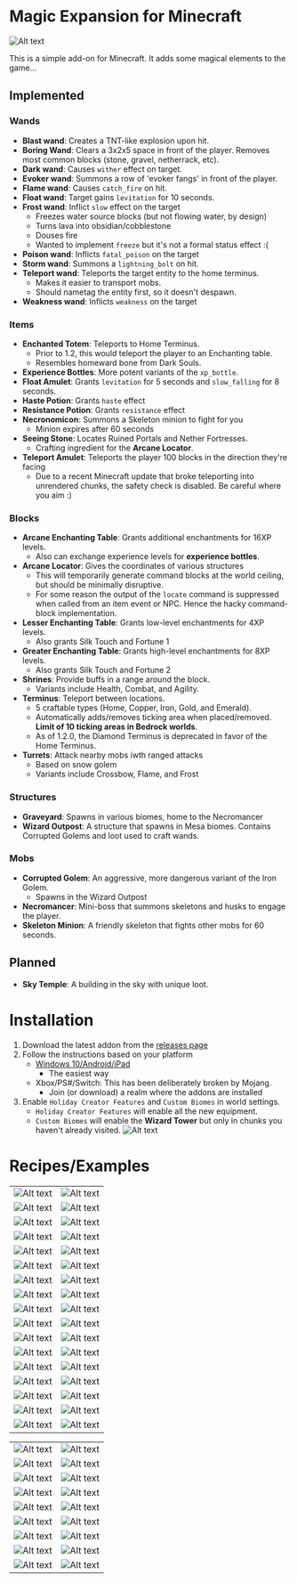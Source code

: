 # Magic Expansion for Minecraft
![Alt text](media/logo.png "Logo")

This is a simple add-on for Minecraft. It adds some magical elements to the game...
## Implemented
### Wands
- **Blast wand**: Creates a TNT-like explosion upon hit.
- **Boring Wand**: Clears a 3x2x5 space in front of the player. Removes most common blocks (stone, gravel, netherrack, etc).
- **Dark wand**: Causes `wither` effect on target.
- **Evoker wand**: Summons a row of 'evoker fangs' in front of the player.
- **Flame wand**: Causes `catch_fire` on hit.
- **Float wand**: Target gains `levitation` for 10 seconds.
- **Frost wand**: Inflict `slow` effect on the target
  - Freezes water source blocks (but not flowing water, by design)
  - Turns lava into obsidian/cobblestone
  - Douses fire
  - Wanted to implement `freeze` but it's not a formal status effect :(
- **Poison wand**: Inflicts `fatal_poison` on the target
- **Storm wand**: Summons a `lightning_bolt` on hit.
- **Teleport wand**: Teleports the target entity to the home terminus.
    - Makes it easier to transport mobs.
    - Should nametag the entity first, so it doesn't despawn.
- **Weakness wand**: Inflicts `weakness` on the target

### Items
- **Enchanted Totem**: Teleports to Home Terminus.
    - Prior to 1.2, this would teleport the player to an Enchanting table.
    - Resembles homeward bone from Dark Souls.
- **Experience Bottles**: More potent variants of the `xp_bottle`.
- **Float Amulet**: Grants `levitation` for 5 seconds and `slow_falling` for 8 seconds.
- **Haste Potion**: Grants `haste` effect
- **Resistance Potion**: Grants `resistance` effect
- **Necronomicon**: Summons a Skeleton minion to fight for you
    - Minion expires after 60 seconds
- **Seeing Stone**: Locates Ruined Portals and Nether Fortresses.
    - Crafting ingredient for the **Arcane Locator**.
- **Teleport Amulet**: Teleports the player 100 blocks in the direction they're facing
    - Due to a recent Minecraft update that broke teleporting into unrendered chunks, the safety check is disabled. Be careful where you aim :)

### Blocks
- **Arcane Enchanting Table**: Grants additional enchantments for 16XP levels.
    - Also can exchange experience levels for **experience bottles**.
- **Arcane Locator**: Gives the coordinates of various structures
    - This will temporarily generate command blocks at the world ceiling, but should be minimally disruptive.
    - For some reason the output of the `locate` command is suppressed when called from an item event or NPC. Hence the hacky command-block implementation.
- **Lesser Enchanting Table**: Grants low-level enchantments for 4XP levels.
    - Also grants Silk Touch and Fortune 1
- **Greater Enchanting Table**: Grants high-level enchantments for 8XP levels.
    - Also grants Silk Touch and Fortune 2
- **Shrines**: Provide buffs in a range around the block.
    - Variants include Health, Combat, and Agility.
- **Terminus**: Teleport between locations.
    - 5 craftable types (Home, Copper, Iron, Gold, and Emerald).
    - Automatically adds/removes ticking area when placed/removed. **Limit of 10 ticking areas in Bedrock worlds**.
    - As of 1.2.0, the Diamond Terminus is deprecated in favor of the Home Terminus.
- **Turrets**: Attack nearby mobs iwth ranged attacks
    - Based on snow golem
    - Variants include Crossbow, Flame, and Frost

### Structures
- **Graveyard**: Spawns in various biomes, home to the Necromancer
- **Wizard Outpost**: A structure that spawns in Mesa biomes. Contains Corrupted Golems and loot used to craft wands.

### Mobs
- **Corrupted Golem**: An aggressive, more dangerous variant of the Iron Golem.
    - Spawns in the Wizard Outpost
- **Necromancer**: Mini-boss that summons skeletons and husks to engage the player.
- **Skeleton Minion**: A friendly skeleton that fights other mobs for 60 seconds.

## Planned
- **Sky Temple**: A building in the sky with unique loot.

# Installation
1. Download the latest addon from the [releases page](https://github.com/thebearup/magic_expansion_for_minecraft/releases)
2. Follow the instructions based on your platform
    - [Windows 10/Android/iPad](https://www.minecraft.net/en-us/addons)
      - The easiest way
    - Xbox/PS#/Switch: This has been deliberately broken by Mojang.
      - Join (or download) a realm where the addons are installed
3. Enable `Holiday Creator Features` and `Custom Biomes` in world settings.
    - `Holiday Creator Features` will enable all the new equipment.
    - `Custom Biomes` will enable the **Wizard Tower** but only in chunks you haven't already visited.
![Alt text](media/menu.png "Options")

# Recipes/Examples
|   |   |
|---|---|
|![Alt text](media/flame_recipe.png "Flame wand")|![Alt text](media/flame.png "Flame wand")|
|![Alt text](media/freeze_recipe.png "Frost wand")|![Alt text](media/freeze.png "Frost wand")|
|![Alt text](media/lightning_recipe.png "Storm wand")|![Alt text](media/lightning.png "Storm wand")|
|![Alt text](media/dark_recipe.png "Dark wand")|![Alt text](media/dark.png "Dark wand")|
|![Alt text](media/float_recipe.png "Float wand")|![Alt text](media/float.png "Float wand")|
|![Alt text](media/blast_recipe.png "Blast wand")|![Alt text](media/blast.png "Blast wand")|
|![Alt text](media/evoker_recipe.png "Evoker wand")|![Alt text](media/evoker.png "Evoker wand")|
|![Alt text](media/weakness_recipe.png "Weakness wand")|![Alt text](media/weakness.png "Weakness wand")|
|![Alt text](media/poison_recipe.png "Poison wand")|![Alt text](media/poison.png "Poison wand")|
|![Alt text](media/lesser_enchanting_recipe.png "Lesser Enchanting Table")|![Alt text](media/lesser_enchanting_dialog.png "Lesser Enchanting Table")|
|![Alt text](media/greater_enchanting_recipe.png "Greater Enchanting Table")|![Alt text](media/greater_enchanting_dialog.png "Greater Enchanting Table")|
|![Alt text](media/arcane_enchanting_recipe.png "Arcane Enchanting Table")|![Alt text](media/arcane_enchanting_dialog.png "Arcane Enchanting Table")|
|![Alt text](media/locator_recipe.png "Arcane Locator")|![Alt text](media/locator_dialog.png "Locator Dialog")|
|![Alt text](media/shrine_healing_recipe.png "Health Shrine")|![Alt text](media/shrine_healing.png "Health Shrine")|
|![Alt text](media/shrine_combat_recipe.png "Combat Shrine")|![Alt text](media/shrine_combat.png "Combat Shrine")|
|![Alt text](media/shrine_agility_recipe.png "Agility Shrine")|![Alt text](media/shrine_agility.png "Agility Shrine")|
|![Alt text](media/copper_terminus_recipe.png "Copper Terminus")|![Alt text](media/terminus_dialog.png "Terminus Dialog")|


|   |   |
|---|---|
|![Alt text](media/iron_terminus_recipe.png "Iron Terminus")|![Alt text](media/gold_terminus_recipe.png "Gold Terminus")|
|![Alt text](media/emerald_terminus_recipe.png "Emerald Terminus")|![Alt text](media/home_terminus_recipe.png "Home Terminus")|
|![Alt text](media/enchanted_totem_recipe.png "Enchanted Totem")|![Alt text](media/boring_wand_recipe.png "Boring Wand")|
|![Alt text](media/float_a_recipe.png "Float Amulet")|![Alt text](media/teleport_a_recipe.png "Teleport Amulet")|
|![Alt text](media/haste_recipe.png "Haste Potion")|![Alt text](media/resistance_recipe.png "Resistance Potion")|
|![Alt text](media/seeing_stone_recipe.png "Seeing Stone")|![Alt text](media/turret_crossbow_recipe.png "Crossbow Turret")|
|![Alt text](media/turret_flame_recipe.png "Flame Turret")|![Alt text](media/turret_frost_recipe.png "Frost Turret")|
|![Alt text](media/graveyard.png "Graveyard")|![Alt text](media/wizard_outpost.png "Wizard Outpost")|
|![Alt text](media/mobs.png "Mobs")|![Alt text](media/necronomicon.png "Necronmoicon")|